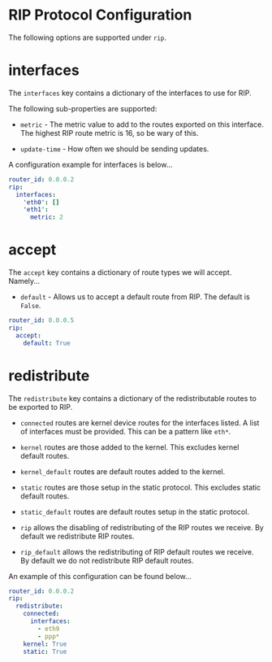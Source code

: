 # RIP Protocol Configuration

The following options are supported under `rip`.

# interfaces

The `interfaces` key contains a dictionary of the interfaces to use for RIP.

The following sub-properties are supported:

* `metric` - The metric value to add to the routes exported on this interface. The highest RIP route metric is 16, so be wary of
this.

* `update-time` - How often we should be sending updates.


A configuration example for interfaces is below...
```yaml
router_id: 0.0.0.2
rip:
  interfaces:
    'eth0': []
    'eth1':
      metric: 2
```

# accept

The `accept` key contains a dictionary of route types we will accept.  Namely...

* `default` - Allows us to accept a default route from RIP. The default is `False`.

```yaml
router_id: 0.0.0.5
rip:
  accept:
    default: True
```

# redistribute

The `redistribute` key contains a dictionary of the redistributable routes to be exported to RIP.

* `connected` routes are kernel device routes for the interfaces listed. A list of interfaces must be provided. This can be a pattern
like `eth*`.

* `kernel` routes are those added to the kernel. This excludes kernel default routes.

* `kernel_default` routes are default routes added to the kernel.

* `static` routes are those setup in the static protocol. This excludes static default routes.

* `static_default` routes are default routes setup in the static protocol.

* `rip` allows the disabling of redistributing of the RIP routes we receive. By default we redistribute RIP routes.

* `rip_default` allows the redistributing of RIP default routes we receive. By default we do not redistribute RIP default routes.

An example of this configuration can be found below...
```yaml
router_id: 0.0.0.2
rip:
  redistribute:
    connected:
      interfaces:
        - eth9
        - ppp*
    kernel: True
    static: True
```